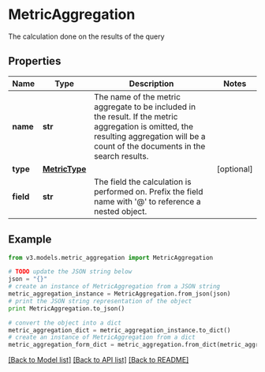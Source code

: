 # MetricAggregation

The calculation done on the results of the query

## Properties
Name | Type | Description | Notes
------------ | ------------- | ------------- | -------------
**name** | **str** | The name of the metric aggregate to be included in the result. If the metric aggregation is omitted, the resulting aggregation will be a count of the documents in the search results. | 
**type** | [**MetricType**](MetricType.md) |  | [optional] 
**field** | **str** | The field the calculation is performed on.  Prefix the field name with &#39;@&#39; to reference a nested object.  | 

## Example

```python
from v3.models.metric_aggregation import MetricAggregation

# TODO update the JSON string below
json = "{}"
# create an instance of MetricAggregation from a JSON string
metric_aggregation_instance = MetricAggregation.from_json(json)
# print the JSON string representation of the object
print MetricAggregation.to_json()

# convert the object into a dict
metric_aggregation_dict = metric_aggregation_instance.to_dict()
# create an instance of MetricAggregation from a dict
metric_aggregation_form_dict = metric_aggregation.from_dict(metric_aggregation_dict)
```
[[Back to Model list]](../README.md#documentation-for-models) [[Back to API list]](../README.md#documentation-for-api-endpoints) [[Back to README]](../README.md)


